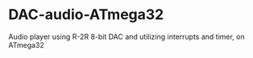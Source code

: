 # DAC-audio-ATmega32
Audio player using R-2R 8-bit DAC and utilizing interrupts and timer, on ATmega32
